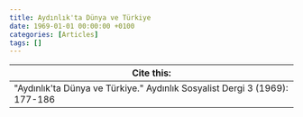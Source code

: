 ```yaml
---
title: Aydınlık'ta Dünya ve Türkiye
date: 1969-01-01 00:00:00 +0100
categories: [Articles]
tags: []
---
```




| Cite this:   |
|--------|
| "Aydınlık'ta Dünya ve Türkiye." Aydınlık Sosyalist Dergi 3 (1969): 177-186 

